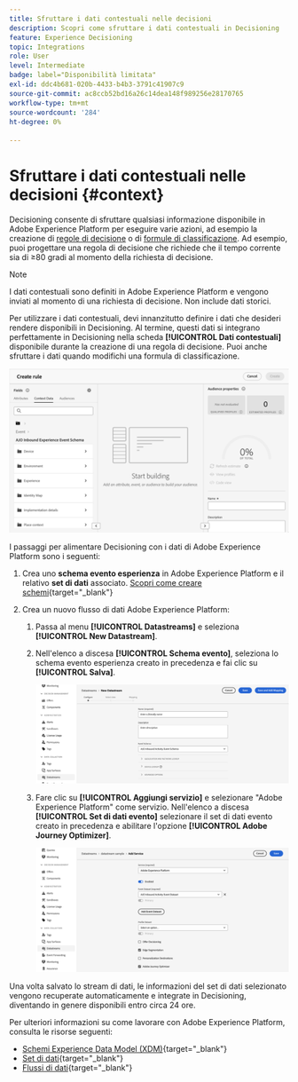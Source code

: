 ```yaml
---
title: Sfruttare i dati contestuali nelle decisioni
description: Scopri come sfruttare i dati contestuali in Decisioning
feature: Experience Decisioning
topic: Integrations
role: User
level: Intermediate
badge: label="Disponibilità limitata"
exl-id: ddc4b681-020b-4433-b4b3-3791c41907c9
source-git-commit: ac8ccb52bd16a26c14dea148f989256e28170765
workflow-type: tm+mt
source-wordcount: '284'
ht-degree: 0%

---
```


# Sfruttare i dati contestuali nelle decisioni {#context}

Decisioning consente di sfruttare qualsiasi informazione disponibile in Adobe Experience Platform per eseguire varie azioni, ad esempio la creazione di [regole di decisione](rules.md) o di [formule di classificazione](ranking.md). Ad esempio, puoi progettare una regola di decisione che richiede che il tempo corrente sia di ≥80 gradi al momento della richiesta di decisione.

>[!NOTE]
>
>I dati contestuali sono definiti in Adobe Experience Platform e vengono inviati al momento di una richiesta di decisione. Non include dati storici.

Per utilizzare i dati contestuali, devi innanzitutto definire i dati che desideri rendere disponibili in Decisioning. Al termine, questi dati si integrano perfettamente in Decisioning nella scheda **[!UICONTROL Dati contestuali]** disponibile durante la creazione di una regola di decisione. Puoi anche sfruttare i dati quando modifichi una formula di classificazione.

![](assets/decision-rules-context.png)

I passaggi per alimentare Decisioning con i dati di Adobe Experience Platform sono i seguenti:

1. Crea uno **schema evento esperienza** in Adobe Experience Platform e il relativo **set di dati** associato. [Scopri come creare schemi](https://experienceleague.adobe.com/en/docs/experience-platform/xdm/ui/resources/schemas){target="_blank"}

1. Crea un nuovo flusso di dati Adobe Experience Platform:

   1. Passa al menu **[!UICONTROL Datastreams]** e seleziona **[!UICONTROL New Datastream]**.

   1. Nell&#39;elenco a discesa **[!UICONTROL Schema evento]**, seleziona lo schema evento esperienza creato in precedenza e fai clic su **[!UICONTROL Salva]**.

      ![](assets/decision-rule-context-datastream.png)

   1. Fare clic su **[!UICONTROL Aggiungi servizio]** e selezionare &quot;Adobe Experience Platform&quot; come servizio. Nell&#39;elenco a discesa **[!UICONTROL Set di dati evento]** selezionare il set di dati evento creato in precedenza e abilitare l&#39;opzione **[!UICONTROL Adobe Journey Optimizer]**.

      ![](assets/decision-rules-context-datastream-service.png)

Una volta salvato lo stream di dati, le informazioni del set di dati selezionato vengono recuperate automaticamente e integrate in Decisioning, diventando in genere disponibili entro circa 24 ore.

Per ulteriori informazioni su come lavorare con Adobe Experience Platform, consulta le risorse seguenti:

* [Schemi Experience Data Model (XDM)](https://experienceleague.adobe.com/en/docs/experience-platform/xdm/schema/composition){target="_blank"}
* [Set di dati](https://experienceleague.adobe.com/en/docs/experience-platform/catalog/datasets/overview){target="_blank"}
* [Flussi di dati](https://experienceleague.adobe.com/en/docs/experience-platform/datastreams/overview){target="_blank"}
